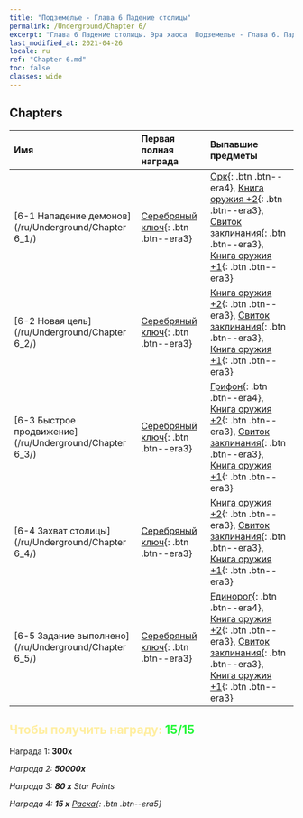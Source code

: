 ```yaml
---
title: "Подземелье - Глава 6 Падение столицы"
permalink: /Underground/Chapter 6/
excerpt: "Глава 6 Падение столицы. Эра хаоса  Подземелье - Глава 6. Падение столицы"
last_modified_at: 2021-04-26
locale: ru
ref: "Chapter 6.md"
toc: false
classes: wide
---
```


## Chapters

  | Имя |  Первая полная награда | Выпавшие предметы |
  |:------------|:------------|:------------| 
  | [6-1 Нападение демонов](/ru/Underground/Chapter 6_1/) | [Серебряный ключ](/ItemsRU/con_693/){: .btn .btn--era3} | [Орк](/ItemsRU/unt_219/){: .btn .btn--era4}, [Книга оружия +2](/ItemsRU/mat_32/){: .btn .btn--era3}, [Свиток заклинания](/ItemsRU/con_694/){: .btn .btn--era3}, [Книга оружия +1](/ItemsRU/mat_25/){: .btn .btn--era3} |
  | [6-2 Новая цель](/ru/Underground/Chapter 6_2/) | [Серебряный ключ](/ItemsRU/con_693/){: .btn .btn--era3} | [Книга оружия +2](/ItemsRU/mat_32/){: .btn .btn--era3}, [Свиток заклинания](/ItemsRU/con_694/){: .btn .btn--era3}, [Книга оружия +1](/ItemsRU/mat_25/){: .btn .btn--era3} |
  | [6-3 Быстрое продвижение](/ru/Underground/Chapter 6_3/) | [Серебряный ключ](/ItemsRU/con_693/){: .btn .btn--era3} | [Грифон](/ItemsRU/unt_192/){: .btn .btn--era4}, [Книга оружия +2](/ItemsRU/mat_32/){: .btn .btn--era3}, [Свиток заклинания](/ItemsRU/con_694/){: .btn .btn--era3}, [Книга оружия +1](/ItemsRU/mat_25/){: .btn .btn--era3} |
  | [6-4 Захват столицы](/ru/Underground/Chapter 6_4/) | [Серебряный ключ](/ItemsRU/con_693/){: .btn .btn--era3} | [Книга оружия +2](/ItemsRU/mat_32/){: .btn .btn--era3}, [Свиток заклинания](/ItemsRU/con_694/){: .btn .btn--era3}, [Книга оружия +1](/ItemsRU/mat_25/){: .btn .btn--era3} |
  | [6-5 Задание выполнено](/ru/Underground/Chapter 6_5/) | [Серебряный ключ](/ItemsRU/con_693/){: .btn .btn--era3} | [Единорог](/ItemsRU/unt_204/){: .btn .btn--era4}, [Книга оружия +2](/ItemsRU/mat_32/){: .btn .btn--era3}, [Свиток заклинания](/ItemsRU/con_694/){: .btn .btn--era3}, [Книга оружия +1](/ItemsRU/mat_25/){: .btn .btn--era3} |


## <span style="color: #ffeea0">Чтобы получить награду: </span><span style="color: #27f73a">15/15</span>

 Награда 1:  **300x** <i class="fas fa-gem"/>

 Награда 2:  **50000x** <i class="fas fa-coins"/>

 Награда 3: **80 x** Star Points

 Награда 4: **15 x** [Раска](/ItemsRU/her_384/){: .btn .btn--era5}

